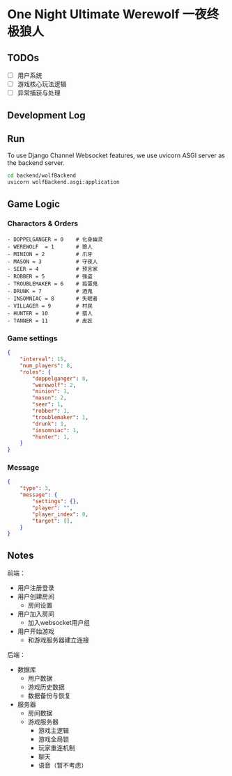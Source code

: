 # One Night Ultimate Werewolf 一夜终极狼人

## TODOs

- [ ] 用户系统
- [ ] 游戏核心玩法逻辑
- [ ] 异常捕获与处理

## Development Log

## Run

To use Django Channel Websocket features, we use uvicorn ASGI server as the backend server.
```bash
cd backend/wolfBackend
uvicorn wolfBackend.asgi:application
```

## Game Logic

### Charactors & Orders
```
- DOPPELGANGER = 0    # 化身幽灵
- WEREWOLF  = 1       # 狼人
- MINION = 2          # 爪牙
- MASON = 3           # 守夜人
- SEER = 4            # 预言家
- ROBBER = 5          # 强盗
- TROUBLEMAKER = 6    # 捣蛋鬼
- DRUNK = 7           # 酒鬼
- INSOMNIAC = 8       # 失眠者
- VILLAGER = 9        # 村民
- HUNTER = 10         # 猎人
- TANNER = 11         # 皮匠
```

### Game settings

```json
{
    "interval": 15,
    "num_players": 8,
    "roles": {
        "doppelganger": 0,
        "werewolf": 2,
        "minion": 1,
        "mason": 2,
        "seer": 1,
        "robber": 1,
        "troublemaker": 1,
        "drunk": 1,
        "insomniac": 1,
        "hunter": 1,
    }
}
```

### Message
```json
{
    "type": 3,
    "message": {
        "settings": {},
        "player": "",
        "player_index": 0,
        "target": [],
    }
}
```

## Notes
前端：
- 用户注册登录
- 用户创建房间
    - 房间设置
- 用户加入房间
    - 加入websocket用户组
- 用户开始游戏
    - 和游戏服务器建立连接

后端：
- 数据库
    - 用户数据
    - 游戏历史数据
    - 数据备份与恢复
- 服务器
    - 房间数据
    - 游戏服务器
        - 游戏主逻辑
        - 游戏全局锁
        - 玩家重连机制
        - 聊天
        - 语音（暂不考虑）